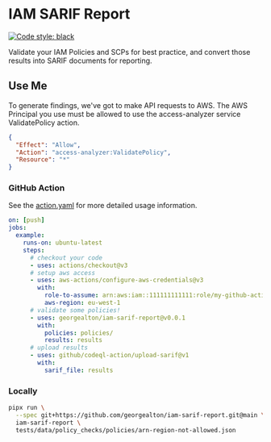 # IAM SARIF Report

[![Code style: black](https://img.shields.io/badge/code%20style-black-000000.svg)](https://github.com/psf/black)

Validate your IAM Policies and SCPs for best practice, and convert those results into SARIF documents for reporting.

## Use Me

To generate findings, we've got to make API requests to AWS. The AWS Principal you use must be allowed to use the access-analyzer service ValidatePolicy action.

```json
{
  "Effect": "Allow",
  "Action": "access-analyzer:ValidatePolicy",
  "Resource": "*"
}
```

### GitHub Action

See the [action.yaml](action.yaml) for more detailed usage information.

```yaml
on: [push]
jobs:
  example:
    runs-on: ubuntu-latest
    steps:
      # checkout your code
      - uses: actions/checkout@v3
      # setup aws access
      - uses: aws-actions/configure-aws-credentials@v3
        with:
          role-to-assume: arn:aws:iam::111111111111:role/my-github-actions-role-test
          aws-region: eu-west-1
      # validate some policies!
      - uses: georgealton/iam-sarif-report@v0.0.1
        with:
          policies: policies/
          results: results
      # upload results
      - uses: github/codeql-action/upload-sarif@v1
        with:
          sarif_file: results
```

### Locally

```sh
pipx run \
  --spec git+https://github.com/georgealton/iam-sarif-report.git@main \
  iam-sarif-report \
  tests/data/policy_checks/policies/arn-region-not-allowed.json
```
